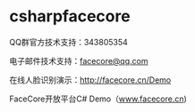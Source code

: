 csharpfacecore
==============
QQ群官方技术支持：343805354

电子邮件技术支持：facecore@qq.com

在线人脸识别演示：http://facecore.cn/Demo

FaceCore开放平台C# Demo（www.facecore.cn)

